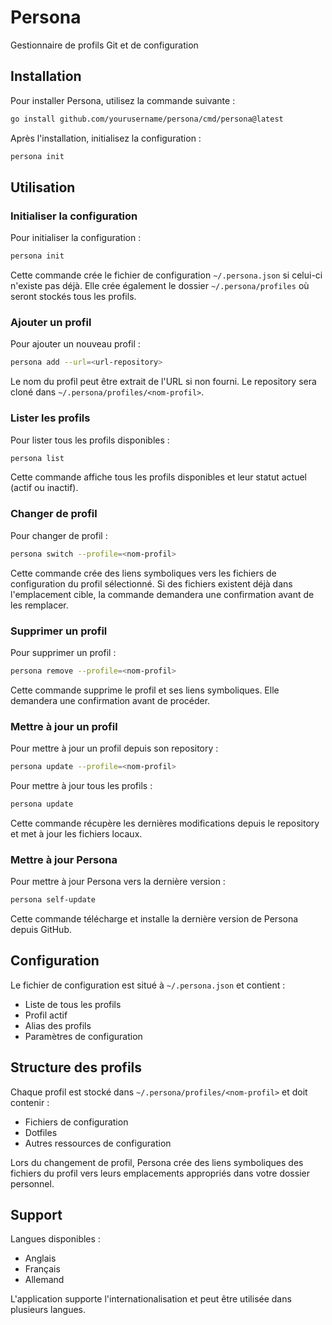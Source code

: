 # Persona

Gestionnaire de profils Git et de configuration

## Installation

Pour installer Persona, utilisez la commande suivante :
```bash
go install github.com/yourusername/persona/cmd/persona@latest
```

Après l'installation, initialisez la configuration :
```bash
persona init
```

## Utilisation

### Initialiser la configuration
Pour initialiser la configuration :
```bash
persona init
```

Cette commande crée le fichier de configuration `~/.persona.json` si celui-ci n'existe pas déjà. Elle crée également le dossier `~/.persona/profiles` où seront stockés tous les profils.

### Ajouter un profil
Pour ajouter un nouveau profil :
```bash
persona add --url=<url-repository>
```

Le nom du profil peut être extrait de l'URL si non fourni. Le repository sera cloné dans `~/.persona/profiles/<nom-profil>`.

### Lister les profils
Pour lister tous les profils disponibles :
```bash
persona list
```

Cette commande affiche tous les profils disponibles et leur statut actuel (actif ou inactif).

### Changer de profil
Pour changer de profil :
```bash
persona switch --profile=<nom-profil>
```

Cette commande crée des liens symboliques vers les fichiers de configuration du profil sélectionné. Si des fichiers existent déjà dans l'emplacement cible, la commande demandera une confirmation avant de les remplacer.

### Supprimer un profil
Pour supprimer un profil :
```bash
persona remove --profile=<nom-profil>
```

Cette commande supprime le profil et ses liens symboliques. Elle demandera une confirmation avant de procéder.

### Mettre à jour un profil
Pour mettre à jour un profil depuis son repository :
```bash
persona update --profile=<nom-profil>
```

Pour mettre à jour tous les profils :
```bash
persona update
```

Cette commande récupère les dernières modifications depuis le repository et met à jour les fichiers locaux.

### Mettre à jour Persona
Pour mettre à jour Persona vers la dernière version :
```bash
persona self-update
```

Cette commande télécharge et installe la dernière version de Persona depuis GitHub.

## Configuration

Le fichier de configuration est situé à `~/.persona.json` et contient :
- Liste de tous les profils
- Profil actif
- Alias des profils
- Paramètres de configuration

## Structure des profils

Chaque profil est stocké dans `~/.persona/profiles/<nom-profil>` et doit contenir :
- Fichiers de configuration
- Dotfiles
- Autres ressources de configuration

Lors du changement de profil, Persona crée des liens symboliques des fichiers du profil vers leurs emplacements appropriés dans votre dossier personnel.

## Support

Langues disponibles :
- Anglais
- Français
- Allemand

L'application supporte l'internationalisation et peut être utilisée dans plusieurs langues.
